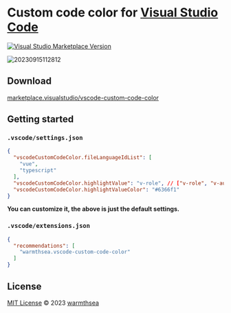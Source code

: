 # Custom code color for [Visual Studio Code](http://code.visualstudio.com)

<a href="https://marketplace.visualstudio.com/items?itemName=warmthsea.vscode-custom-code-color" target="__blank"><img src="https://img.shields.io/visual-studio-marketplace/v/warmthsea.vscode-custom-code-color.svg?color=eee&amp;label=VS%20Code%20Marketplace&logo=visual-studio-code" alt="Visual Studio Marketplace Version" /></a>

![20230915112812](https://github.com/warmthsea/vscode-custom-code-color/assets/45450994/e26815b1-22d2-4b6a-908a-a23712289eec)

## Download

[marketplace.visualstudio/vscode-custom-code-color](https://marketplace.visualstudio.com/items?itemName=warmthsea.vscode-custom-code-color)

## Getting started

### `.vscode/settings.json`
``` json
{
  "vscodeCustomCodeColor.fileLanguageIdList": [
    "vue",
    "typescript"
  ],
  "vscodeCustomCodeColor.highlightValue": "v-role", // ["v-role", "v-auth"]
  "vscodeCustomCodeColor.highlightValueColor": "#6366f1"
}
```
**You can customize it, the above is just the default settings.**

### `.vscode/extensions.json`
``` json
{
  "recommendations": [
    "warmthsea.vscode-custom-code-color"
  ]
}
```

## License

[MIT License](./LICENSE) © 2023 [warmthsea](https://github.com/warmthsea)
